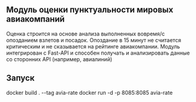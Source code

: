 ## Модуль оценки пунктуальности мировых авиакомпаний
Оценка строится на основе анализа выполненных вовремя/с опозданием взлетов и посадок. Опоздание в 15 минут не считается критическим и не сказывается на рейтинге авиакомпании. Модуль интегрирован с Fast-API и способен получать и анализировать данные со сторонних API (например, авиалиний)

## Запуск
docker build . --tag avia-rate
docker run -d -p 8085:8085 avia-rate
